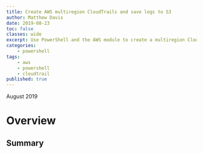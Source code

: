 ```yaml
---
title: Create AWS multiregion CloudTrails and save logs to S3
author: Matthew Davis
date: 2019-08-23
toc: false
classes: wide
excerpt: Use PowerShell and the AWS module to create a multiregion CloudTrail that captures S3 and Lamda events and save the logs to S3.
categories:
    - powershell
tags:
    - aws
    - powershell
    - cloudtrail
published: true
---
```

August 2019

# Overview

## Summary
